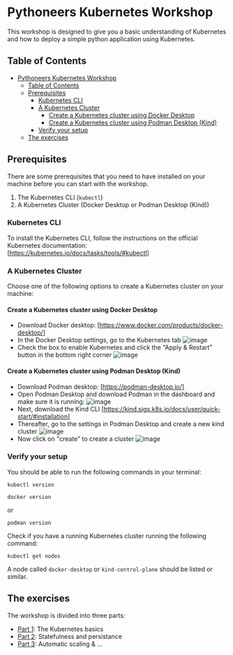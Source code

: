 # Pythoneers Kubernetes Workshop

This workshop is designed to give you a basic understanding of Kubernetes and how to deploy a simple python application using Kubernetes.

## Table of Contents

- [Pythoneers Kubernetes Workshop](#pythoneers-kubernetes-workshop)
  - [Table of Contents](#table-of-contents)
  - [Prerequisites](#prerequisites)
    - [Kubernetes CLI](#kubernetes-cli)
    - [A Kubernetes Cluster](#a-kubernetes-cluster)
      - [Create a Kubernetes cluster using Docker Desktop](#create-a-kubernetes-cluster-using-docker-desktop)
      - [Create a Kubernetes cluster using Podman Desktop (Kind)](#create-a-kubernetes-cluster-using-podman-desktop-kind)
    - [Verify your setup](#verify-your-setup)
  - [The exercises](#the-exercises)

## Prerequisites

There are some prerequisites that you need to have installed on your machine before you can start with the workshop.

1. The Kubernetes CLI (`kubectl`)
1. A Kubernetes Cluster (Docker Desktop or Podman Desktop (Kind))

### Kubernetes CLI

To install the Kubernetes CLI, follow the instructions on the official Kubernetes documentation: [https://kubernetes.io/docs/tasks/tools/#kubectl]

### A Kubernetes Cluster

Choose one of the following options to create a Kubernetes cluster on your machine:

#### Create a Kubernetes cluster using Docker Desktop

- Download Docker desktop: [https://www.docker.com/products/docker-desktop/]
- In the Docker Desktop settings, go to the Kubernetes tab
![image](https://github.com/user-attachments/assets/97f36d02-b930-408f-9bf9-11ad0e8f3c50)
- Check the box to enable Kubernetes and click the "Apply & Restart" button in the bottom right corner
![image](https://github.com/user-attachments/assets/48824f7f-4d3b-4b0e-b684-b4e006d57ae1)

#### Create a Kubernetes cluster using Podman Desktop (Kind)

- Download Podman desktop: [https://podman-desktop.io/]
- Open Podman Desktop and download Podman in the dashboard and make sure it is running:
![image](https://github.com/user-attachments/assets/e91c8a7e-196d-4dcd-8a8f-88b5b095f1d3)
- Next, download the Kind CLI [https://kind.sigs.k8s.io/docs/user/quick-start/#installation]
- Thereafter, go to the settings in Podman Desktop and create a new kind cluster
![image](https://github.com/user-attachments/assets/cbe50619-b3f5-48fa-9616-36cae951f5f2)
- Now click on "create" to create a cluster
![image](https://github.com/user-attachments/assets/492664c4-80cf-467e-9560-0407be5161b2)

### Verify your setup

You should be able to run the following commands in your terminal:

```shell
kubectl version
```

```shell
docker version
```

or

```shell
podman version
```

Check if you have a running Kubernetes cluster running the following command:

```shell
kubectl get nodes
```

A node called `docker-desktop` or `kind-control-plane` should be listed or similar.

## The exercises

The workshop is divided into three parts:

- [Part 1](./part-1/README.md): The Kubernetes basics
- [Part 2](./part-2/README.md): Statefulness and persistance
- [Part 3](./part-3/README.md): Automatic scaling & ...
